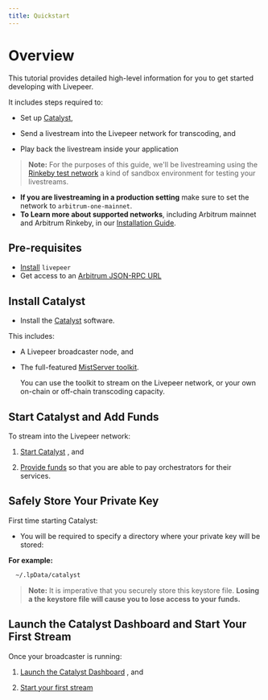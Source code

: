 ```yaml
---
title: Quickstart
---
```


# Overview

This tutorial provides detailed high-level information for you to get started developing with Livepeer. 

It includes steps required to:

- Set up [Catalyst](https://livepeer.com/products/media-server), 

- Send a livestream into the Livepeer network for transcoding, and 

- Play back the livestream inside your application

>   **Note:** For the purposes of this guide, we'll be livestreaming using the [Rinkeby test network](/video-miners/getting-started/testnet#run-on-arbitrum-rinkeby-testnet) a kind of sandbox environment for testing your livestreams.  

- **If you are livestreaming in a production setting** make sure to set the network to `arbitrum-one-mainnet`.  
- **To Learn more about supported networks**, including Arbitrum mainnet and Arbitrum Rinkeby, in our [Installation Guide](/installation/connect-to-arbitrum#supported-networks).

## Pre-requisites

- [Install](/installation/install-livepeer/) `livepeer` 
- Get access to an [Arbitrum JSON-RPC URL](/installation/connect-to-arbitrum)

## Install Catalyst

- Install the [Catalyst](/developers/getting-started/install) software. 

This includes:

- A Livepeer broadcaster node, and 
- The full-featured [MistServer toolkit](https://livepeer.com/docs/guides/media-server/introduction). 

  You can use the toolkit to stream on the Livepeer network, or your own on-chain or off-chain transcoding capacity.

## Start Catalyst and Add Funds

To stream into the Livepeer network: 

1. [Start Catalyst](/developers/getting-started/run-broadcaster) ,  and 

2. [Provide funds](/developers/getting-started/deposit-broadcasting-funds) so that you are able to pay orchestrators for their services.

## Safely Store Your Private Key

First time starting Catalyst:

- You will be required to specify a directory where your private key will be stored:

**For example:**

```bash
  ~/.lpData/catalyst
```  

> **Note:** It is imperative that you securely store this keystore file. **Losing a the keystore file will cause you to lose access to your funds.**

## Launch the Catalyst Dashboard and Start Your First Stream

Once your broadcaster is running:

 1. [Launch the Catalyst Dashboard](/developers/getting-started/run-broadcaster#viewing-the-Catalyst-dashboard) ,  and 

 2. [Start your first stream](/developers/getting-started/create-livestream)

<!-- ## Set up monitoring

To ensure that your instance of Catalyst is healthy, it's helpful to set up monitoring. Two particularly important monitoring tools are [a Grafana dashboard](/broadcasters/how-to-guides/managing-broadcasters/monitoring) and a [low funds alert](/broadcasters/how-to-guides/managing-broadcasters/low-funds-alert) to let you know when your broadcaster is running low on funds. -->
